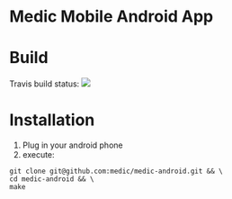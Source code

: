 Medic Mobile Android App
========================

# Build

Travis build status: <a href="https://travis-ci.org/medic/medic-android"><img src="https://travis-ci.org/medic/medic-android.svg"/></a>

# Installation

1. Plug in your android phone
2. execute:
```
git clone git@github.com:medic/medic-android.git && \
cd medic-android && \
make
```
